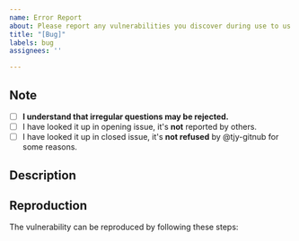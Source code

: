 ```yaml
---
name: Error Report
about: Please report any vulnerabilities you discover during use to us
title: "[Bug]"
labels: bug
assignees: ''

---
```



## Note
<!-- (please done the following and add x in `[ ]`) -->
- [ ] **I understand that irregular questions may be rejected.**
- [ ] I have looked it up in opening issue, it's **not** reported by others.
- [ ] I have looked it up in closed issue, it's **not refused** by @tjy-gitnub  for some reasons.

## Description

<!-- Please describe what this vulnerability is like -->



## Reproduction

The vulnerability can be reproduced by following these steps:

<!-- Please describe the steps to reproduce the vulnerability) -->

<!-- uncomment the following part if you need -->
<!-- ## Screenshots

(If available, please attach relevant screenshots or videos here)

## Test Environment

Browser: [Please enter the browser you are using here, such as Edge, Chrome, Firefox, Safari, Opera, etc.]
Browser Version: [Please enter the browser version here]
Operating System: [Please enter the operating system you are using here, such as iOS 15, Windows 11, Android 13, Ubuntu 22.04.2 LTS, etc.]

## Others

(If there is any other content, please add it here)
-->